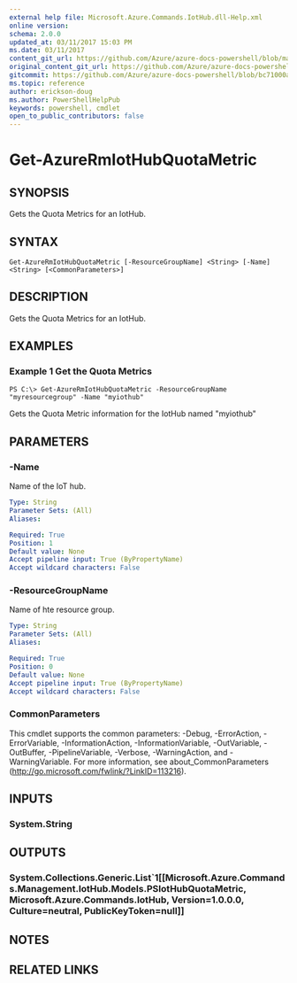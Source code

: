 ```yaml
---
external help file: Microsoft.Azure.Commands.IotHub.dll-Help.xml
online version:
schema: 2.0.0
updated_at: 03/11/2017 15:03 PM
ms.date: 03/11/2017
content_git_url: https://github.com/Azure/azure-docs-powershell/blob/marchrelease/azureps-cmdlets-docs/ResourceManager/AzureRM.IotHub/v1.2.0/Get-AzureRmIotHubQuotaMetric.md
original_content_git_url: https://github.com/Azure/azure-docs-powershell/blob/marchrelease/azureps-cmdlets-docs/ResourceManager/AzureRM.IotHub/v1.2.0/Get-AzureRmIotHubQuotaMetric.md
gitcommit: https://github.com/Azure/azure-docs-powershell/blob/bc71000aa3c7f754b95442dcc415a7324626a15c
ms.topic: reference
author: erickson-doug
ms.author: PowerShellHelpPub
keywords: powershell, cmdlet
open_to_public_contributors: false
---
```


# Get-AzureRmIotHubQuotaMetric

## SYNOPSIS
Gets the Quota Metrics for an IotHub.

## SYNTAX

```
Get-AzureRmIotHubQuotaMetric [-ResourceGroupName] <String> [-Name] <String> [<CommonParameters>]
```

## DESCRIPTION
Gets the Quota Metrics for an IotHub.

## EXAMPLES

### Example 1 Get the Quota Metrics
```
PS C:\> Get-AzureRmIotHubQuotaMetric -ResourceGroupName "myresourcegroup" -Name "myiothub"
```

Gets the Quota Metric information for the IotHub named "myiothub"

## PARAMETERS

### -Name
Name of the IoT hub.

```yaml
Type: String
Parameter Sets: (All)
Aliases: 

Required: True
Position: 1
Default value: None
Accept pipeline input: True (ByPropertyName)
Accept wildcard characters: False
```

### -ResourceGroupName
Name of hte resource group.

```yaml
Type: String
Parameter Sets: (All)
Aliases: 

Required: True
Position: 0
Default value: None
Accept pipeline input: True (ByPropertyName)
Accept wildcard characters: False
```

### CommonParameters
This cmdlet supports the common parameters: -Debug, -ErrorAction, -ErrorVariable, -InformationAction, -InformationVariable, -OutVariable, -OutBuffer, -PipelineVariable, -Verbose, -WarningAction, and -WarningVariable. For more information, see about_CommonParameters (http://go.microsoft.com/fwlink/?LinkID=113216).

## INPUTS

### System.String

## OUTPUTS

### System.Collections.Generic.List`1[[Microsoft.Azure.Commands.Management.IotHub.Models.PSIotHubQuotaMetric, Microsoft.Azure.Commands.IotHub, Version=1.0.0.0, Culture=neutral, PublicKeyToken=null]]

## NOTES

## RELATED LINKS

